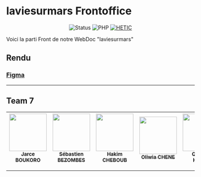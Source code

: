 # laviesurmars Frontoffice

<div align="center">

![Status](https://img.shields.io/badge/Status-developing-brightgreen) ![PHP](https://img.shields.io/badge/php-v7.4.6%20-blue) [![HETIC](https://www.hetic.net/)](https://img.shields.io/badge/HETIC-ecole-brightgreen)

</div>

Voici la parti Front de notre WebDoc "laviesurmars"

## Rendu
### [Figma](https://www.figma.com/file/tZ9v59Q5fr4JByM35IaqYu/Groupe-7-%F0%9F%8C%8C-Nouveau?node-id=111%3A3000)
---
## Team 7
| [<img src="https://avatars1.githubusercontent.com/u/53154206?s=460&v=4" width="100px;"/><br /><sub><b>Jarce BOUKORO</b></sub>](https://github.com/j2frise) | [<img src="https://avatars3.githubusercontent.com/u/37511365?s=460&u=a60acb289524726237fde6d0bd6ab09b0beebc58&v=4" width="100px;"/><br /><sub><b>Sébastien BEZOMBES</b></sub>](https://github.com/Sebastienbezombes) | [<img src="https://avatars2.githubusercontent.com/u/45242558?s=460&v=4" width="100px;"/><br /><sub><b>Hakim CHEBOUB</b></sub>](https://github.com/Hakim75) | [<img src="https://avatars0.githubusercontent.com/u/56738454?s=460&u=e0b4b876e010a9b29e1c891a51adfc5dbe4bd323&v=4" width="100px;"/><br /><sub><b>Oliwia CHENE</b></sub>](https://github.com/oliwkaPL) | [<img src="https://avatars3.githubusercontent.com/u/56915614?s=460&v=4" width="100px;"/><br /><sub><b>Quentin HUBER</b></sub>](https://github.com/QuentinHuber) | [<img src="https://avatars3.githubusercontent.com/u/38137871?s=460&u=58821fac78daa458a613b3429c547ef81c4f08d9&v=4" width="100px;"/><br /><sub><b>Alex PAINNOT</b></sub>](https://github.com/Alx-dev7580) |
|---|---|---|---|---|---|
---


